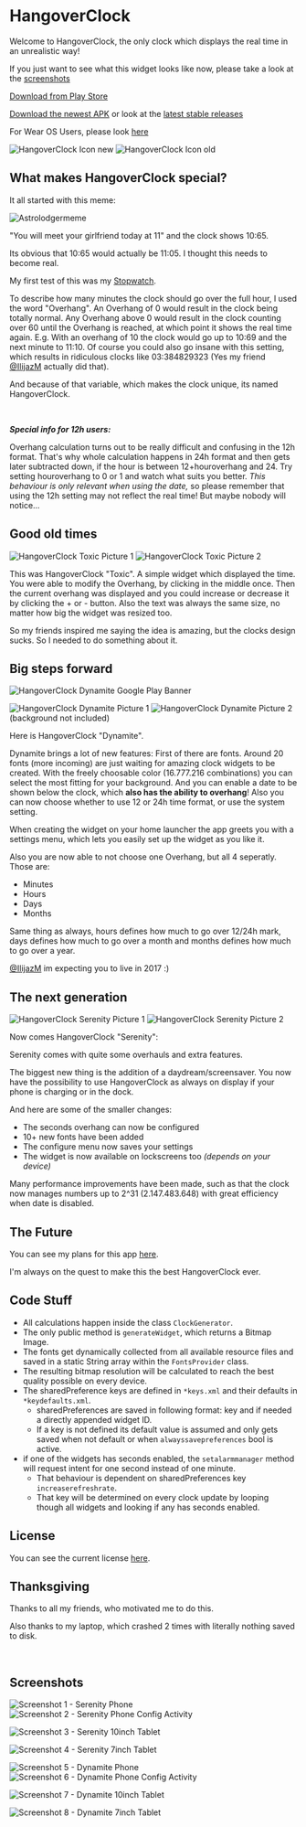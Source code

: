 # HangoverClock

Welcome to HangoverClock, the only clock which displays the real time in an unrealistic way!

If you just want to see what this widget looks like now, 
please take a look at the [screenshots](https://github.com/programminghoch10/HangoverClock#screenshots)

[Download from Play Store](https://play.google.com/store/apps/details?id=com.JJ.hangoverclock)

[Download the newest APK](https://github.com/programminghoch10/HangoverClock/raw/master/app/release/app-release.apk)
or look at the
[latest stable releases](https://github.com/programminghoch10/HangoverClock/releases)

For Wear OS Users, please look [here](https://github.com/programminghoch10/HangoverClock/tree/weardev)

![HangoverClock Icon new](icon/clockc.png)
![HangoverClock Icon old](icon/clock.png)

## What makes HangoverClock special?

It all started with this meme:

![Astrolodgermeme](pictures/astrolodgermeme.jpg)

"You will meet your girlfriend today at 11" and the clock shows 10:65.

Its obvious that 10:65 would actually be 11:05.
I thought this needs to become real.

My first test of this was my [Stopwatch](https://github.com/programminghoch10/Stopwatch).

To describe how many minutes the clock should go over the full hour, I used the word "Overhang". 
An Overhang of 0 would result in the clock being totally normal. 
Any Overhang above 0 would result in the clock counting over 60 until the Overhang is reached, at which point it shows the real time again. 
E.g. With an overhang of 10 the clock would go up to 10:69 and the next minute to 11:10.
Of course you could also go insane with this setting, which results in ridiculous clocks like 03:384829323 
(Yes my friend [@IlijazM](https://github.com/IlijazM) actually did that). 

And because of that variable, which makes the clock unique, its named HangoverClock.

&nbsp;

***Special info for 12h users:***

Overhang calculation turns out to be really difficult and confusing in the 12h format.
That's why whole calculation happens in 24h format and then gets later subtracted down,
if the hour is between 12+houroverhang and 24.
Try setting houroverhang to 0 or 1 and watch what suits you better.
*This behaviour is only relevant when using the date,* 
so please remember that using the 12h setting may not reflect the real time!
But maybe nobody will notice...

## Good old times

![HangoverClock Toxic Picture 1](pictures/toxic1.png)
![HangoverClock Toxic Picture 2](pictures/toxic2.png)

This was HangoverClock "Toxic". A simple widget which displayed the time.
You were able to modify the Overhang, by clicking in the middle once. 
Then the current overhang was displayed and you could increase or decrease it by clicking the + or - button.
Also the text was always the same size, no matter how big the widget was resized too.

So my friends inspired me saying the idea is amazing, but the clocks design sucks. So I needed to do something about it.

## Big steps forward

![HangoverClock Dynamite Google Play Banner](pictures/dynamitebannercutted.png)

![HangoverClock Dynamite Picture 1](pictures/dynamite1.jpg)
![HangoverClock Dynamite Picture 2](pictures/dynamite2.png)
(background not included)

Here is HangoverClock "Dynamite".

Dynamite brings a lot of new features: 
First of there are fonts. Around 20 fonts (more incoming) are just waiting for amazing clock widgets to be created.
With the freely choosable color (16.777.216 combinations) you can select the most fitting for your background.
And you can enable a date to be shown below the clock, which **also has the ability to overhang**!
Also you can now choose whether to use 12 or 24h time format, or use the system setting.

When creating the widget on your home launcher the app greets you with a settings menu, 
which lets you easily set up the widget as you like it.

Also you are now able to not choose one Overhang, but all 4 seperatly. Those are:
* Minutes
* Hours
* Days
* Months

Same thing as always, 
hours defines how much to go over 12/24h mark, 
days defines how much to go over a month
and months defines how much to go over a year.

[@IlijazM](https://github.com/IlijazM) im expecting you to live in 2017 :)

## The next generation

![HangoverClock Serenity Picture 1](pictures/serenity1.png)
![HangoverClock Serenity Picture 2](pictures/serenity2.png)

Now comes HangoverClock "Serenity":

Serenity comes with quite some overhauls and extra features.

The biggest new thing is the addition of a daydream/screensaver.
You now have the possibility to use HangoverClock as always on display if your phone is charging or in the dock.

And here are some of the smaller changes:
* The seconds overhang can now be configured 
* 10+ new fonts have been added
* The configure menu now saves your settings
* The widget is now available on lockscreens too _(depends on your device)_

Many performance improvements have been made, such as that the clock now manages numbers up to 2^31 (‭2.147.483.648‬) with great efficiency when date is disabled.

## The Future

You can see my plans for this app [here](plans.md).

I'm always on the quest to make this the best HangoverClock ever.

## Code Stuff

* All calculations happen inside the class `ClockGenerator`. 
* The only public method is `generateWidget`, which returns a Bitmap Image.
* The fonts get dynamically collected from all available resource files 
    and saved in a static String array within the `FontsProvider` class.
* The resulting bitmap resolution will be calculated to reach the best quality possible on every device.
* The sharedPreference keys are defined in `*keys.xml` and their defaults in `*keydefaults.xml`.
  * sharedPreferences are saved in following format: key and if needed a directly appended widget ID.
  * If a key is not defined its default value is assumed and only gets saved when not default or when `alwayssavepreferences` bool is active.
* if one of the widgets has seconds enabled, the `setalarmmanager` method will request intent for one second instead of one minute.
  * That behaviour is dependent on sharedPreferences key `increaserefreshrate`.
  * That key will be determined on every clock update by looping though all widgets and looking if any has seconds enabled.

## License

You can see the current license [here](LICENSE.md).

## Thanksgiving

Thanks to all my friends, who motivated me to do this.

Also thanks to my laptop, which crashed 2 times with literally nothing saved to disk.

&nbsp;

## Screenshots

![Screenshot 1 - Serenity Phone](pictures/serenityphone.png)
![Screenshot 2 - Serenity Phone Config Activity](pictures/serenityphoneconfig.png)

![Screenshot 3 - Serenity 10inch Tablet](pictures/serenity10inch.png)

![Screenshot 4 - Serenity 7inch Tablet](pictures/serenity7inch.png)

![Screenshot 5 - Dynamite Phone](pictures/dynamitephone.png)
![Screenshot 6 - Dynamite Phone Config Activity](pictures/dynamitephoneconfig.png)

![Screenshot 7 - Dynamite 10inch Tablet](pictures/dynamite10inch.png)

![Screenshot 8 - Dynamite 7inch Tablet](pictures/dynamite7inch.png)